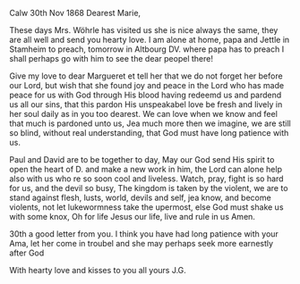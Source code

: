 Calw 30th Nov 1868
Dearest Marie,

These days Mrs. Wöhrle has visited us she is nice always the same, they are all well and send you hearty love. I am alone at home, papa and Jettle in Stamheim to preach, tomorrow in Altbourg DV. where papa has to preach I shall perhaps go with him to see the dear peopel there!

Give my love to dear Margueret et tell her that we do not forget her before our Lord, but wish that she found joy and peace in the Lord who has made peace for us with God through His blood having redeemd us and pardend us all our sins, that this pardon His unspeakabel love be fresh and lively in her soul daily as in you too dearest. We can love when we know and feel that much is pardoned unto us, Jea much more then we imagine, we are still so blind, without real understanding, that God must have long patience with us.

Paul and David are to be together to day, May our God send His spirit to open the heart of D. and make a new work in him, the Lord can alone help also with us who re so soon cool and liveless. Watch, pray, fight is so hard for us, and the devil so busy, The kingdom is taken by the violent, we are to stand against flesh, lusts, world, devils and self, jea know, and become violents, not let lukewormness take the upermost, else God must shake us with some knox, Oh for life Jesus our life, live and rule in us Amen.

30th a good letter from you. I think you have had long patience with your Ama, let her come in troubel and she may perhaps seek more earnestly after God

With hearty love and kisses to you all
 yours J.G.
